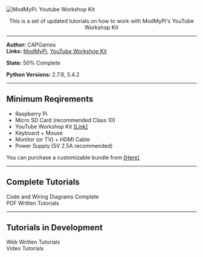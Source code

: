 ![ModMyPi: Youtube Workshop Kit](http://capgames.co.uk/images/yt_workshop_kit.png "Youtube Workshop Kit")

<p align="center">This is a set of updated tutorials on how to work with ModMyPi's YouTube Workshop Kit</p>

<hr />  

**Author:** CAPGames  
**Links:** [ModMyPi](https://www.modmypi.com), [YouTube Workshop Kit](https://www.modmypi.com/raspberry-pi/set-up-kits/project-kits/raspberry-pi-youtube-workshop-kit/)  

**State:** 50% Complete 

**Python Versions:** 2.7.9, 3.4.2

<hr />  

## **Minimum Reqirements**
* Raspberry Pi
* Micro SD Card (recommended Class 10)
* YouTube Workshop Kit [[Link]](https://www.modmypi.com/raspberry-pi/set-up-kits/project-kits/raspberry-pi-youtube-workshop-kit/?search=youtube%20workshop%20kit)  
* Keyboard + Mouse
* Monitor (or TV) + HDMI Cable
* Power Supply (5V 2.5A recommended)

You can purchase a customizable bundle from [[Here]](https://www.modmypi.com/raspberry-pi/set-up-kits/rpi3-model-b-kits/hacker-kit-including-raspberry-pi-3-model-b)  

<hr />  

## **Complete Tutorials**

Code and Wiring Diagrams Complete  
PDF Written Tutorials  
<hr />  

## **Tutorials in Development**

Web Written Tutorials  
Video Tutorials

